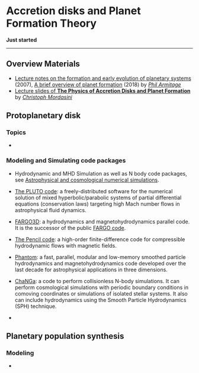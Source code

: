 # Accretion disks and Planet Formation Theory

**Just started**

----

## Overview Materials

* [Lecture notes on the formation and early evolution of planetary systems](https://arxiv.org/abs/astro-ph/0701485) (2007), [A brief overview of planet formation](https://arxiv.org/abs/1803.10526) (2018) by [*Phil Armitage*](https://jila.colorado.edu/~pja/)
* [Lecture slides of  **The Physics of Accretion Disks and Planet Formation**](http://www.mpia.de/homes/mordasini/lectureWS1112.html) by [*Christoph Mordasini*](http://www.mpia.de/homes/mordasini/index.html)



## Protoplanetary disk

### Topics

* 



### Modeling and Simulating code packages

* Hydrodynamic and MHD Simulation as well as N body code packages, see [Astrophysical and cosmological numerical simulations](https://github.com/dr-guangtou/taotie/blob/master/astro/topics/simulations.md).

* [The PLUTO code](http://plutocode.ph.unito.it/): a freely-distributed software for the numerical solution of mixed hyperbolic/parabolic systems of partial differential equations (conservation laws) targeting high Mach number flows in astrophysical fluid dynamics.
* [FARGO3D](https://fargo3d.bitbucket.io/): a hydrodynamics and magnetohydrodynamics parallel code. It is the successor of the public [FARGO code]([http://fargo.in2p3.fr](http://fargo.in2p3.fr/)).
* [The Pencil code](http://pencil-code.nordita.org/): a high-order finite-difference code for compressible hydrodynamic flows with magnetic fields.
* [Phantom](https://phantomsph.bitbucket.io/): a fast, parallel, modular and low-memory smoothed particle hydrodynamics and magnetohydrodynamics code developed over the last decade for astrophysical applications in three dimensions.
* [ChaNGa](https://github.com/N-BodyShop/changa): a code to perform collisionless N-body simulations. It can perform cosmological simulations with periodic boundary conditions in comoving coordinates or simulations of isolated stellar systems. It also can include hydrodynamics using the Smooth Particle Hydrodynamics (SPH) technique.
* 



## Planetary population synthesis

### Modeling

* 